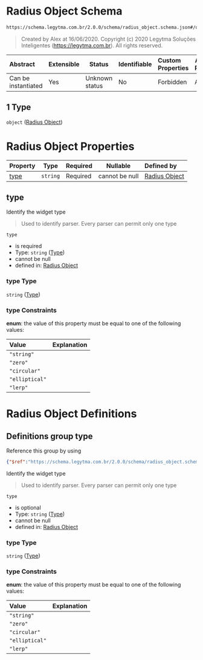 # Radius Object Schema

```txt
https://schema.legytma.com.br/2.0.0/schema/radius_object.schema.json#/oneOf/1
```




> Created by Alex at 16/06/2020.
> Copyright (c) 2020 Legytma Soluções Inteligentes (<https://legytma.com.br>). All rights reserved.
>

| Abstract            | Extensible | Status         | Identifiable | Custom Properties | Additional Properties | Access Restrictions | Defined In                                                                  |
| :------------------ | ---------- | -------------- | ------------ | :---------------- | --------------------- | ------------------- | --------------------------------------------------------------------------- |
| Can be instantiated | Yes        | Unknown status | No           | Forbidden         | Allowed               | none                | [radius.schema.json\*](../schema/radius.schema.json) |

## 1 Type

`object` ([Radius Object](radius-oneof-radius-object.md))

# Radius Object Properties

| Property      | Type     | Required | Nullable       | Defined by                                                                                                                                     |
| :------------ | -------- | -------- | -------------- | :--------------------------------------------------------------------------------------------------------------------------------------------- |
| [type](#type) | `string` | Required | cannot be null | [Radius Object](radius_object-properties-type.md) |

## type

Identify the widget type


> Used to identify parser. Every parser can permit only one type
>

`type`

-   is required
-   Type: `string` ([Type](radius_object-properties-type.md))
-   cannot be null
-   defined in: [Radius Object](radius_object-properties-type.md)

### type Type

`string` ([Type](radius_object-properties-type.md))

### type Constraints

**enum**: the value of this property must be equal to one of the following values:

| Value          | Explanation |
| :------------- | ----------- |
| `"string"`     |             |
| `"zero"`       |             |
| `"circular"`   |             |
| `"elliptical"` |             |
| `"lerp"`       |             |

# Radius Object Definitions

## Definitions group type

Reference this group by using

```json
{"$ref":"https://schema.legytma.com.br/2.0.0/schema/radius_object.schema.json#/definitions/type"}
```

Identify the widget type


> Used to identify parser. Every parser can permit only one type
>

`type`

-   is optional
-   Type: `string` ([Type](radius_object-definitions-type.md))
-   cannot be null
-   defined in: [Radius Object](radius_object-definitions-type.md)

### type Type

`string` ([Type](radius_object-definitions-type.md))

### type Constraints

**enum**: the value of this property must be equal to one of the following values:

| Value          | Explanation |
| :------------- | ----------- |
| `"string"`     |             |
| `"zero"`       |             |
| `"circular"`   |             |
| `"elliptical"` |             |
| `"lerp"`       |             |
